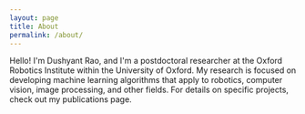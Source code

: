 ```yaml
---
layout: page
title: About
permalink: /about/
---
```


Hello! I'm Dushyant Rao, and I'm a postdoctoral researcher at the Oxford Robotics Institute within the University of Oxford. My research is focused on developing machine learning algorithms that apply to robotics, computer vision, image processing, and other fields.
For details on specific projects, check out my publications page.